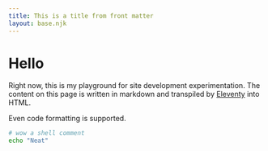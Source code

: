 ```yaml
---
title: This is a title from front matter
layout: base.njk
---
```


# Hello

Right now, this is my playground for site development experimentation.
The content on this page is written in markdown and transpiled by
[Eleventy] into HTML.

Even code formatting is supported.

```sh
# wow a shell comment
echo "Neat"
```

[Eleventy]: https://www.11ty.dev/
